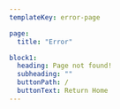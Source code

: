 ```yaml
---
templateKey: error-page

page:
  title: "Error"

block1:
  heading: Page not found!
  subheading: ""
  buttonPath: /
  buttonText: Return Home
---
```

